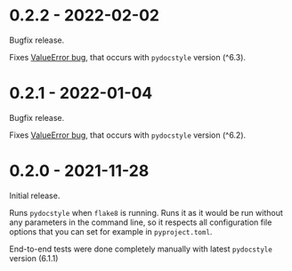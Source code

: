 0.2.2 - 2022-02-02
===================

Bugfix release.

Fixes [ValueError bug](https://github.com/KRunchPL/flake8-pydocstyle/issues/6), that occurs with `pydocstyle` version (^6.3).


0.2.1 - 2022-01-04
===================

Bugfix release.

Fixes [ValueError bug](https://github.com/KRunchPL/flake8-pydocstyle/issues/3), that occurs with `pydocstyle` version (^6.2).


0.2.0 - 2021-11-28
===================

Initial release.

Runs `pydocstyle` when `flake8` is running.
Runs it as it would be run without any parameters in the command line, so it respects all configuration file options that you can set for example in `pyproject.toml`.

End-to-end tests were done completely manually with latest `pydocstyle` version (6.1.1)
